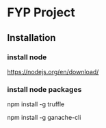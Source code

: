 # FYP Project

## Installation


### install node
https://nodejs.org/en/download/

### install node packages

npm install -g truffle

npm install -g ganache-cli

    